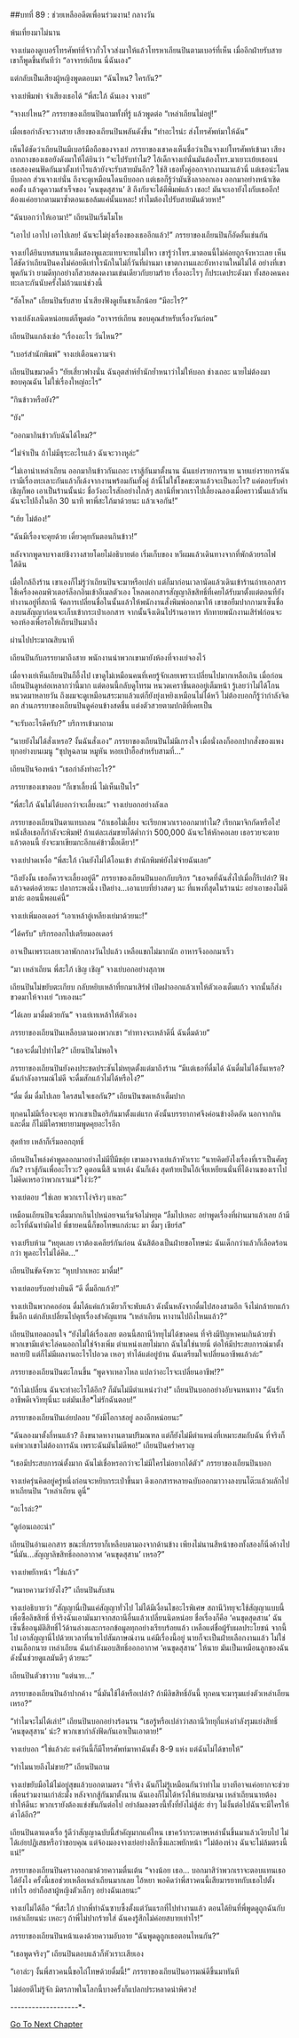 ##บทที่ 89 : ช่วยเหลืออดีตเพื่อนร่วมงาน!
กลางวัน 

พ้นเที่ยงมาไม่นาน 

จางเย่มองดูเบอร์โทรศัพท์ที่จ้าวกั๋วโจวส่งมาให้แล้วโทรหาเถียนปินตามเบอร์ที่เห็น เมื่ออีกฝ่ายรับสาย เขาก็พูดขึ้นทันทีว่า “อาจารย์เถียน นี่ฉันเอง”

แต่กลับเป็นเสียงผู้หญิงพูดตอบมา “ฉันไหน? ใครกัน?”

จางเย่พึมพำ จำเสียงเธอได้ “พี่สะใภ้ ฉันเอง จางเย่”

“จางเย่ไหน?” ภรรยาของเถียนปินถามทั้งที่รู้ แล้วพูดต่อ “เหล่าเถียนไม่อยู่!”

เมื่อเธอกำลังจะวางสาย เสียงของเถียนปินพลันดังขึ้น “ทำอะไรน่ะ ส่งโทรศัพท์มาให้ฉัน” 

เห็นได้ชัดว่าเถียนปินมีเบอร์มือถือของจางเย่ ภรรยาของเขาคงเห็นชื่อว่าเป็นจางเย่โทรศัพท์เข้ามา เสียงถากถางของเธอยังดังมาให้ได้ยินว่า “จะไปรับทำไม? ไอ้เด็กจางเย่นั่นมันต้องโทร.มาเยาะเย้ยเธอแน่ เธอสองคนฟัดกันมาตั้งเท่าไรแล้วยังจะรับสายมันอีก? ใช่สิ เธอทั้งคู่ออกจากงานมาแล้วนี่ แต่เธอน่ะโดนบีบออก ส่วนจางเย่นั่น ถึงจะดูเหมือนโดนบีบออก แต่เธอก็รู้ว่ามันชิงลาออกเอง ออกมาอย่างหน้าเชิดคอตั้ง แล้วดูความสำเร็จของ ‘คนขุดสุสาน’ สิ ถึงกับจะได้ตีพิมพ์แล้ว เชอะ! มันจะเอายังไงกับเธออีก! ต้องแค่อยากตามมาซ้ำตอนเธอล้มแค่นั้นแหละ! ทำไมต้องไปรับสายมันด้วยหา!”

“ฉันบอกว่าให้เอามา!” เถียนปินเริ่มโมโห

“เอาไป เอาไป เอาไปเลย! ฉันจะไม่ยุ่งเรื่องของเธออีกแล้ว!” ภรรยาของเถียนปินก็อัดอั้นเช่นกัน

จางเย่ได้ยินบทสนทนาเต็มสองหูและแทบจะทนไม่ไหว เขารู้ว่าโทร.มาตอนนี้ไม่ค่อยถูกจังหวะเลย เห็นได้ชัดว่าเถียนปินคงไม่ค่อยดีเท่าไรนักในไม่กี่วันที่ผ่านมา เขาตกงานและยังหางานใหม่ไม่ได้ อย่างที่เขาพูดกันว่า ยามดีทุกอย่างก็สวยสดงดงามเช่นเดียวกับยามร้าย เรื่องอะไรๆ ก็ประเดประดังมา ทั้งสองคนคงทะเลาะกันนับครั้งไม่ถ้วนแน่ช่วงนี้

“ฮัลโหล” เถียนปินรับสาย น้ำเสียงฟังดูเย็นชาเล็กน้อย “มีอะไร?”

จางเย่ลังเลนิดหน่อยแต่ก็พูดต่อ “อาจารย์เถียน ขอบคุณสำหรับเรื่องวันก่อน”

เถียนปินแกล้งเซ่อ “เรื่องอะไร วันไหน?”

“เบอร์สำนักพิมพ์” จางเย่เตือนความจำ

เถียนปินขมวดคิ้ว “ยัยเสี่ยวฟางนั่น ฉันอุตส่าห์ย้ำนักย้ำหนาว่าไม่ให้บอก ช่างเถอะ นายไม่ต้องมาขอบคุณฉัน ไม่ใช่เรื่องใหญ่อะไร”

“กินข้าวหรือยัง?”

“ยัง”

“ออกมากินข้าวกับฉันได้ไหม?”

“ไม่จำเป็น ถ้าไม่มีธุระอะไรแล้ว ฉันจะวางหูล่ะ”

“ไม่เอาน่าเหล่าเถียน ออกมากินข้าวกันเถอะ เราสู้กันมาตั้งนาน ฉันแย่งรายการนาย นายแย่งรายการฉัน เรามีเรื่องทะเลาะกันแล้วก็เด้งจากงานพร้อมกันทั้งคู่ ถ้านี่ไม่ใช่โชคชะตาแล้วจะเป็นอะไร? แค่ตอบรับคำเชิญก็พอ เอาเป็นร้านนั้นน่ะ ชื่อวังอะไรสักอย่างใกล้ๆ สถานีที่พวกเราไปเลี้ยงฉลองเมื่อคราวนั้นแล้วกัน ฉันจะไปถึงในอีก 30 นาที พาพี่สะใภ้มาด้วยนะ แล้วเจอกัน!”

“เฮ้ย ไม่ต้อง!”

“ฉันมีเรื่องจะคุยด้วย เดี๋ยวคุยกันตอนกินข้าว!”

หลังจากพูดจบจางเย่ชิงวางสายโดยไม่อธิบายต่อ เริ่มเก็บของ หวีผมแล้วเดินทางจากที่พักด้วยรถไฟใต้ดิน

เมื่อใกล้ถึงร้าน เขาเองก็ไม่รู้ว่าเถียนปินจะมาหรือเปล่า แต่ก็มาก่อนเวลานัดแล้วเดินเข้าร้านถ่ายเอกสาร ใช้เครื่องคอมพิวเตอร์ล็อกอินเข้าอีเมลตัวเอง โหลดเอกสารสัญญาลิขสิทธิ์ที่เคยได้รับมาตั้งแต่ตอนที่ยังทำงานอยู่ที่สถานี จัดการเปลี่ยนชื่อในนั้นแล้วให้พนักงานสั่งพิมพ์ออกมาให้ เขาขอยืมปากกามาเซ็นชื่อลงบนสัญญาก่อนจะเก็บเข้ากระเป๋าเอกสาร จากนั้นจึงเดินไปร้านอาหาร ทักทายพนักงานเสิร์ฟก่อนจะจองห้องเพื่อรอให้เถียนปินมาถึง

ผ่านไปประมาณสิบนาที 

เถียนปินกับภรรยามาถึงสาย พนักงานนำพวกเขามายังห้องที่จางเย่จองไว้

เมื่อจางเย่เห็นเถียนปินก็อึ้งไป เขาดูไม่เหมือนคนที่เคยรู้จักเลยเพราะเปลี่ยนไปมากเหลือเกิน เมื่อก่อน เถียนปินดูหล่อเหลากว่านี้มาก แต่ตอนนี้กลับดูโทรม หนวดเคราขึ้นตออยู่เต็มหน้า รู้เลยว่าไม่ได้โกนหนวดมาหลายวัน ถึงผมจะดูเหมือนสระมาแล้วแต่ก็ยังยุ่งเหยิงเหมือนไม่ได้หวี ไม่ต้องบอกก็รู้ว่ากำลังจิตตก ส่วนภรรยาของเถียนปินดูค่อนข้างสดชื่น แต่งตัวสวยตามปกติที่เคยเป็น 

“จะรับอะไรดีครับ?” บริการเข้ามาถาม 

“นายยังไม่ได้สั่งเหรอ? งั้นฉันสั่งเอง” ภรรยาของเถียนปินไม่มีเกรงใจ เมื่อนั่งลงก็ออกปากสั่งของแพงทุกอย่างบนเมนู “ซุปหูฉลาม หมูหัน หอยเป๋าฮื้อสำหรับสามที่…”

เถียนปินจ้องหน้า “เธอกำลังทำอะไร?”

ภรรยาของเขาตอบ “ก็เขาเลี้ยงนี่ ไม่เห็นเป็นไร”

“พี่สะใภ้ ฉันไม่ได้บอกว่าจะเลี้ยงนะ” จางเย่บอกอย่างลังเล 

ภรรยาของเถียนปินตาแทบถลน “ถ้าเธอไม่เลี้ยง จะเรียกพวกเราออกมาทำไม? เรียกมาจิกกัดหรือไง! หนังสือเธอก็กำลังจะพิมพ์! ถ้าแต่ละเล่มขายได้ต่ำกว่า 500,000 ฉันจะให้หักคอเลย เธอรวยจะตายแล้วตอนนี้ ยังจะมาเขียมกะอีกแค่ข้าวมื้อเดียว!”

จางเย่ปาดเหงื่อ “พี่สะใภ้ เงินยังไม่ได้โอนเข้า สำนักพิมพ์ยังไม่จ่ายฉันเลย”

“ถึงยังงั้น เธอก็ควรจะเลี้ยงอยู่ดี” ภรรยาของเถียนปินบอกกับบริกร “เธอจดที่ฉันสั่งไปเมื่อกี้รึเปล่า? ฟังแล้วจดต่อด้วยนะ ปลากระพงนึ่ง เป็ดย่าง...เอาแบบที่ย่างสดๆ นะ ที่แพงที่สุดในร้านน่ะ อย่าเอาของไม่ดีมาล่ะ ตอนนี้พอแค่นี้”

จางเย่เพิ่มออเดอร์ “เอาเหล้าอู่เหลียงเย่มาด้วยนะ!”

“ได้ครับ” บริกรออกไปเตรียมออเดอร์

อาจเป็นเพราะเลยเวลาพักกลางวันไปแล้ว เหลือแขกไม่มากนัก อาหารจึงออกมาเร็ว

“มา เหล่าเถียน พี่สะใภ้ เชิญ เชิญ” จางเย่บอกอย่างสุภาพ

เถียนปินไม่ขยับตะเกียบ กลับหยิบเหล้าที่ยกมาเสิร์ฟ เปิดฝาออกแล้วเทให้ตัวเองเต็มแก้ว จากนั้นก็ส่งขวดมาให้จางเย่ “เทเองนะ”

“ได้เลย มาดื่มด้วยกัน” จางเย่เทเหล้าให้ตัวเอง

ภรรยาของเถียนปินเหลือบตามองพวกเขา “ท่าทางจะเหล้าดีนี่ ฉันดื่มด้วย”

“เธอจะดื่มไปทำไม?” เถียนปินไม่พอใจ 

ภรรยาของเถียนปินยังคงประชดประชันไม่หยุดตั้งแต่มาถึงร้าน “มีแต่เธอที่ดื่มได้ ฉันดื่มไม่ได้งั้นเหรอ? ฉันกำลังอารมณ์ไม่ดี จะดื่มสักแก้วไม่ได้หรือไง?”

“ดื่ม ดื่ม ดื่มไปเลย ใครสนใจเธอกัน?” เถียนปินซดเหล้าเต็มปาก

ทุกคนไม่มีเรื่องจะคุย พวกเขาเป็นอริกันมาตั้งแต่แรก ดังนั้นบรรยากาศจึงค่อนข้างอึดอัด นอกจากกินและดื่ม ก็ไม่มีใครพยายามพูดคุยอะไรอีก

สุดท้าย เหล้าก็เริ่มออกฤทธิ์

เถียนปินโพล่งคำพูดออกมาอย่างไม่มีปี่มีขลุ่ย เขามองจางเย่แล้วหัวเราะ “นายคิดยังไงเรื่องที่เราเป็นศัตรูกัน? เราสู้กันเพื่ออะไรวะ? ดูตอนนี้สิ นายเด้ง ฉันก็เด้ง สุดท้ายเป็นไอ้เจี่ยเหยียนนั่นที่ได้งานของเราไป ไม่คิดเหรอว่าพวกเราแม่*โง่ว่ะ?”

จางเย่ตอบ “ใช่เลย พวกเราโง่จริงๆ แหละ”

เหมือนเถียนปินจะดื่มมากเกินไปหน่อยจนเริ่มจ้อไม่หยุด “ลืมไปเหอะ อย่าพูดเรื่องที่ผ่านมาแล้วเลย ถ้ามีอะไรที่ฉันทำผิดไป พี่ชายคนนี้ก็ขอโทษแกล่ะนะ มา ดื่มๆ เชียร์ส”

จางเย่รีบห้าม “หยุดเลย เราต้องเคลียร์กันก่อน ฉันสิต้องเป็นฝ่ายขอโทษน่ะ ฉันเด็กกว่าแล้วก็เลือดร้อนกว่า พูดอะไรไม่ได้คิด…”

เถียนปินขัดจังหวะ “หุบปากเหอะ มาดื่ม!”

จางเย่ตอบรับอย่างยินดี “ดี ดื่มอีกแก้ว!” 

จางเย่เป็นพวกคออ่อน ดื่มได้แค่แก้วเดียวก็จะพับแล้ว ดังนั้นหลังจากดื่มไปสองสามอึก จึงไม่กล้ายกแก้วขึ้นอีก แต่กลับเปลี่ยนไปคุยเรื่องสำคัญแทน “เหล่าเถียน หางานไปถึงไหนแล้ว?”

เถียนปินทอดถอนใจ “ยังไม่ได้เรื่องเลย ตอนนี้สถานีวิทยุไม่ได้ขาดคน ที่จริงมีปัญหาคนเกินด้วยซ้ำ พวกเขามีแต่จะไล่คนออกไม่ใช่จ้างเพิ่ม ตำแหน่งเลยไม่มาก ฉันไม่ใช่นายนี่ ต่อให้มีประสบการณ์มาตั้งหลายปี แต่ก็ไม่มีผลงานอะไรไปอวด เหอๆ ทำได้แต่อยู่บ้าน ฉันเตรียมใจเปลี่ยนอาชีพแล้วล่ะ” 

ภรรยาของเถียนปินตะโกนขึ้น “พูดจาเหลวไหล แปลว่าอะไรจะเปลี่ยนอาชีพ!?” 

“ถ้าไม่เปลี่ยน ฉันจะทำอะไรได้อีก? ก็มันไม่มีตำแหน่งว่าง!” เถียนปินบอกอย่างอับจนหนทาง “ฉันรักอาชีพดีเจวิทยุนี่นะ แต่มันเสือ*ไม่รักฉันตอบ!” 

ภรรยาของเถียนปินเอ่ยปลอบ “ยังมีโอกาสอยู่ ลองอีกหน่อยนะ”

“ฉันลองมาตั้งกี่หนแล้ว? ถึงขนาดหางานตามปริมณฑล แต่ก็ยังไม่มีตำแหน่งที่เหมาะสมกับฉัน ที่จริงก็แค่พวกเขาไม่ต้องการฉัน เพราะฉันมันไม่ดีพอ!” เถียนปินคร่ำครวญ

“เธอมีประสบการณ์ตั้งมาก ฉันไม่เชื่อหรอกว่าจะไม่มีใครไม่อยากได้ตัว” ภรรยาของเถียนปินบอก

จางเย่ครุ่นคิดอยู่ครู่หนึ่งก่อนจะหยิบกระเป๋าขึ้นมา ดึงเอกสารหลายฉบับออกมาวางลงบนโต๊ะแล้วผลักไปหาเถียนปิน “เหล่าเถียน ดูนี่”

“อะไรล่ะ?”

“ดูก่อนเถอะน่า”

เถียนปินอ่านเอกสาร ขณะที่ภรรยาก็เหลือบตามองจากด้านข้าง เพียงไม่นานสีหน้าของทั้งสองก็นิ่งค้างไป “นี่มัน...สัญญาลิขสิทธิ์ออกอากาศ ‘คนขุดสุสาน’ เหรอ?”

จางเย่พยักหน้า “ใช่แล้ว” 

“หมายความว่ายังไง?” เถียนปินสับสน

จางเย่อธิบายว่า “สัญญานี่เป็นแค่สัญญาทั่วไป ไม่ได้มีเงื่อนไขอะไรพิเศษ สถานีวิทยุจะใช้สัญญาแบบนี้เพื่อซื้อลิขสิทธิ์ ที่จริงฉันเอามันมาจากสถานีอื่นแล้วเปลี่ยนนิดหน่อย ชื่อเรื่องก็คือ ‘คนขุดสุดสาน’ ฉันเซ็นชื่ออนุมัติสิทธิ์ไว้ด้านล่างและกรอกข้อมูลทุกอย่างเรียบร้อยแล้ว เหลือแต่ชื่อผู้รับผลประโยชน์ จากนี้ไป เอาสัญญานี่ไปด้วยเวลาที่นายไปสัมภาษณ์งาน แค่มีเรื่องนี้อยู่ นายก็จะเป็นฝ่ายเลือกงานแล้ว ไม่ใช่งานเลือกนาย เหล่าเถียน ฉันกำลังมอบสิทธิ์ออกอากาศ ‘คนขุดสุสาน’ ให้นาย มันเป็นเหมือนลูกของฉัน ดังนั้นช่วยดูแลมันดีๆ ด้วยนะ”

เถียนปินตัวชาวาบ “แต่นาย…”

ภรรยาของเถียนปินอ้าปากค้าง “นี่มันใช้ได้หรือเปล่า? ถ้ามีลิขสิทธิ์อันนี้ ทุกคนจะมารุมแย่งตัวเหล่าเถียนเหรอ?”

“ทำไมจะไม่ได้เล่า!” เถียนปินบอกอย่างร้อนรน “เธอรู้หรือเปล่าว่าสถานีวิทยุกี่แห่งกำลังรุมแย่งสิทธิ์ ‘คนขุดสุสาน’ น่ะ? พวกเขากำลังฟัดกันเอาเป็นเอาตาย!”

จางเย่บอก “ใช่แล้วล่ะ แค่วันนี้ก็มีโทรศัพท์มาหาฉันตั้ง 8-9 แห่ง แต่ฉันไม่ได้ขายให้”

“ทำไมนายถึงไม่ขาย?” เถียนปินถาม

จางเย่ขยับมือไม้ไม่อยู่สุขแล้วบอกตามตรง “ที่จริง ฉันก็ไม่รู้เหมือนกันว่าทำไม บางทีอาจแค่อยากจะช่วยเพื่อนร่วมงานเก่าล่ะมั้ง หลังจากสู้กันมาตั้งนาน ฉันเองก็ไม่ได้หวังให้นายล่มจม เหล่าเถียนนายต้องทำให้ดีนะ พวกเรายังต้องแข่งขันกันต่อไป อย่าล้มลงตรงนี้ทั้งที่ยังไม่สู้ล่ะ ฮ่าๆ ไม่งั้นต่อไปฉันจะมีใครให้ด่าได้อีก?”

เถียนปินตาแดงเรื่อ รู้ดีว่าสัญญาฉบับนี้สำคัญมากแค่ไหน เขาคว้ากระดาษเหล่านั้นขึ้นมาแล้วเงียบไป ไม่ได้เอ่ยปฏิเสธหรือว่าขอบคุณ แต่จ้องมองจางเย่อย่างลึกซึ้งและพยักหน้า “ไม่ต้องห่วง ฉันจะไม่ล้มตรงนี้แน่!” 

ภรรยาของเถียนปินครางออกมาด้วยความตื่นเต้น “จางน้อย เธอ… บอกมาสิว่าพวกเราจะตอบแทนเธอได้ยังไง ครั้งนี้เธอช่วยเหลือเหล่าเถียนมากเลย ไอ้หยา พอคิดว่าพี่สาวคนนี้เสียมารยาทกับเธอไปตั้งเท่าไร อย่าถือสาผู้หญิงตัวเล็กๆ อย่างฉันเลยนะ”

จางเย่ไม่ได้ถือ “พี่สะใภ้ ปากพี่ทำฉันซาบซึ้งตั้งแต่วันแรกที่ไปทำงานแล้ว ตอนได้ยินที่พี่พูดดูถูกฉันกับเหล่าเถียนน่ะ เหอะๆ ถ้าพี่ไม่ปากร้ายใส่ ฉันคงรู้สึกไม่ค่อยสบายเท่าไร!”

ภรรยาของเถียนปินหน้าแดงด้วยความอับอาย “ฉันพูดดูถูกเธอตอนไหนกัน?” 

“เธอพูดจริงๆ” เถียนปินตอบแล้วก็หัวเราะเสียเอง

“เอาล่ะๆ งั้นพี่สาวคนนี้ขอไถ่โทษด้วยดื่มนี้!” ภรรยาของเถียนปินอารมณ์ดีขึ้นมาทันที 

ไม่ต่อยตีไม่รู้จัก มิตรภาพในโลกนี้บางครั้งก็แปลกประหลาดน่าพิศวง!


-*-*-*-*-*-*-*-*-*-*-*-*-*-*-*-*-*-*-*-


[Go To Next Chapter]( ./91.md)
